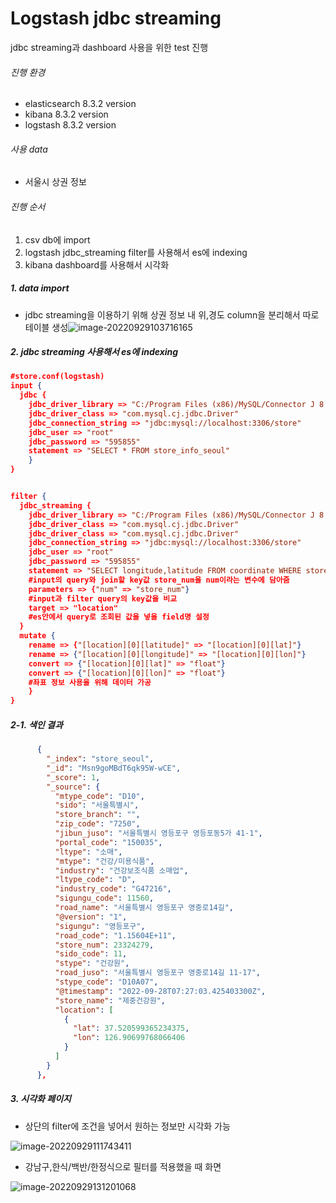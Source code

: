 # Logstash jdbc streaming

jdbc streaming과 dashboard 사용을 위한 test 진행

###### 진행 환경

- elasticsearch 8.3.2 version
- kibana 8.3.2 version
- logstash 8.3.2 version

###### 사용 data

- 서울시 상권 정보

###### 진행 순서

1. csv db에 import
2. logstash jdbc_streaming filter를 사용해서 es에 indexing
3. kibana dashboard를 사용해서 시각화



##### 1. data import

- jdbc streaming을 이용하기 위해 상권 정보 내 위,경도 column을 분리해서 따로 테이블 생성![image-20220929103716165](C:\Users\pop24\AppData\Roaming\Typora\typora-user-images\image-20220929103716165.png)



##### 2. jdbc streaming 사용해서 es에 indexing

```json
#store.conf(logstash)
input {
  jdbc {
    jdbc_driver_library => "C:/Program Files (x86)/MySQL/Connector J 8.0/mysql-connector-java-8.0.28.jar"
    jdbc_driver_class => "com.mysql.cj.jdbc.Driver"
    jdbc_connection_string => "jdbc:mysql://localhost:3306/store"
    jdbc_user => "root"
    jdbc_password => "595855"
	statement => "SELECT * FROM store_info_seoul"
    }
}


filter {
  jdbc_streaming {
    jdbc_driver_library => "C:/Program Files (x86)/MySQL/Connector J 8.0/mysql-connector-java-8.0.28.jar"
    jdbc_driver_class => "com.mysql.cj.jdbc.Driver"
    jdbc_driver_class => "com.mysql.cj.jdbc.Driver"
    jdbc_connection_string => "jdbc:mysql://localhost:3306/store"
    jdbc_user => "root"
    jdbc_password => "595855"
	statement => "SELECT longitude,latitude FROM coordinate WHERE store_num = :num"
    #input의 query와 join할 key값 store_num을 num이라는 변수에 담아줌
    parameters => {"num" => "store_num"}
	#input과 filter query의 key값을 비교
    target => "location"
	#es안에서 query로 조회된 값을 넣을 field명 설정
  }
  mutate {
    rename => {"[location][0][latitude]" => "[location][0][lat]"}
    rename => {"[location][0][longitude]" => "[location][0][lon]"}
	convert => {"[location][0][lat]" => "float"}
	convert => {"[location][0][lon]" => "float"}
	#좌표 정보 사용을 위해 데이터 가공
    }
}
```

##### 2-1. 색인 결과

```json
      {
        "_index": "store_seoul",
        "_id": "Msn9goMBdT6qk95W-wCE",
        "_score": 1,
        "_source": {
          "mtype_code": "D10",
          "sido": "서울특별시",
          "store_branch": "",
          "zip_code": "7250",
          "jibun_juso": "서울특별시 영등포구 영등포동5가 41-1",
          "portal_code": "150035",
          "ltype": "소매",
          "mtype": "건강/미용식품",
          "industry": "건강보조식품 소매업",
          "ltype_code": "D",
          "industry_code": "G47216",
          "sigungu_code": 11560,
          "road_name": "서울특별시 영등포구 영중로14길",
          "@version": "1",
          "sigungu": "영등포구",
          "road_code": "1.15604E+11",
          "store_num": 23324279,
          "sido_code": 11,
          "stype": "건강원",
          "road_juso": "서울특별시 영등포구 영중로14길 11-17",
          "stype_code": "D10A07",
          "@timestamp": "2022-09-28T07:27:03.425403300Z",
          "store_name": "제중건강원",
          "location": [
            {
              "lat": 37.520599365234375,
              "lon": 126.90699768066406
            }
          ]
        }
      },
```

##### 3. 시각화 페이지

- 상단의 filter에 조건을 넣어서 원하는 정보만 시각화 가능

![image-20220929111743411](C:\Users\pop24\AppData\Roaming\Typora\typora-user-images\image-20220929111743411.png)

- 강남구,한식/백반/한정식으로 필터를 적용했을 때 화면

![image-20220929131201068](C:\Users\pop24\AppData\Roaming\Typora\typora-user-images\image-20220929131201068.png)
